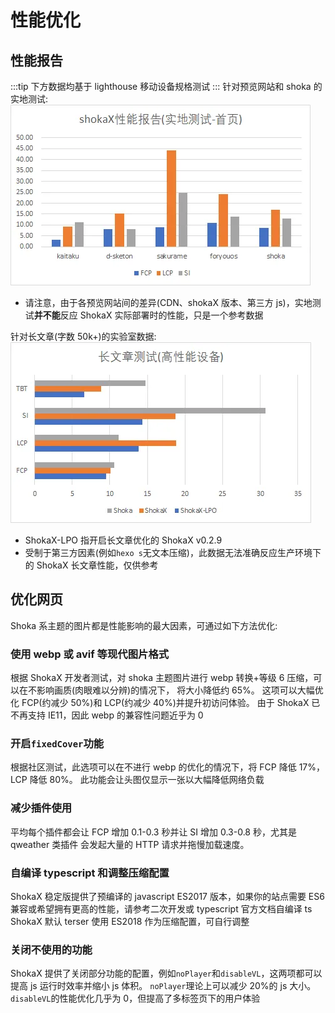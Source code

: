 # 性能优化

## 性能报告

:::tip
下方数据均基于 lighthouse 移动设备规格测试
:::
针对预览网站和 shoka 的实地测试: \
![性能报告](perf-1.webp)

- 请注意，由于各预览网站间的差异(CDN、shokaX 版本、第三方 js)，实地测试**并不能**反应 ShokaX 实际部署时的性能，只是一个参考数据

针对长文章(字数 50k+)的实验室数据: \
![性能报告](perf-2.webp)

- ShokaX-LPO 指开启长文章优化的 ShokaX v0.2.9
- 受制于第三方因素(例如`hexo s`无文本压缩)，此数据无法准确反应生产环境下的 ShokaX 长文章性能，仅供参考

## 优化网页

Shoka 系主题的图片都是性能影响的最大因素，可通过如下方法优化:

### 使用 webp 或 avif 等现代图片格式

根据 ShokaX 开发者测试，对 shoka 主题图片进行 webp 转换+等级 6 压缩，可以在不影响画质(肉眼难以分辨)的情况下，
将大小降低约 65%。
这项可以大幅优化 FCP(约减少 50%)和 LCP(约减少 40%)并提升初访问体验。
由于 ShokaX 已不再支持 IE11，因此 webp 的兼容性问题近乎为 0

### 开启`fixedCover`功能

根据社区测试，此选项可以在不进行 webp 的优化的情况下，将 FCP 降低 17%，LCP 降低 80%。
此功能会让头图仅显示一张以大幅降低网络负载

### 减少插件使用

平均每个插件都会让 FCP 增加 0.1-0.3 秒并让 SI 增加 0.3-0.8 秒，尤其是 qweather 类插件
会发起大量的 HTTP 请求并拖慢加载速度。

### 自编译 typescript 和调整压缩配置

ShokaX 稳定版提供了预编译的 javascript ES2017 版本，如果你的站点需要 ES6 兼容或希望拥有更高的性能，请参考二次开发或 typescript 官方文档自编译 ts \
ShokaX 默认 terser 使用 ES2018 作为压缩配置，可自行调整

### 关闭不使用的功能

ShokaX 提供了关闭部分功能的配置，例如`noPlayer`和`disableVL`，这两项都可以提高 js 运行时效率并缩小 js 体积。
`noPlayer`理论上可以减少 20%的 js 大小。`disableVL`的性能优化几乎为 0，但提高了多标签页下的用户体验
